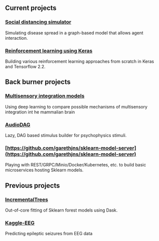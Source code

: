 ## Current projects
### [Social distancing simulator](https://github.com/garethjns/reinforcement-learning-keras) 
Simulating disease spread in a graph-based model that allows agent interaction.
### [Reinforcement learning using Keras](https://github.com/garethjns/reinforcement-learning-keras)
Building various reinforcement learning approaches from scratch in Keras and Tensorflow 2.2.

## Back burner projects
### [Multisensory integration models](https://github.com/garethjns/MSIModels)
Using deep learning to compare possible mechanisms of multisensory integration int he mammalian brain
### [AudioDAG](https://github.com/garethjns/AudioDAG)
Lazy, DAG based stimulus builder for psychophysics stimuli.
### [https://github.com/garethjns/sklearn-model-server](https://github.com/garethjns/sklearn-model-server)
Playing with REST/GRPC/Minio/Docker/Kubernetes, etc. to build basic microservices hosting Sklearn models.

## Previous projects
### [IncrementalTrees](https://github.com/garethjns/IncrementalTrees)
Out-of-core fitting of Sklearn forest models using Dask.
### [Kaggle-EEG](https://github.com/garethjns/Kaggle-EEG)
Predicting epileptic seizures from EEG data
